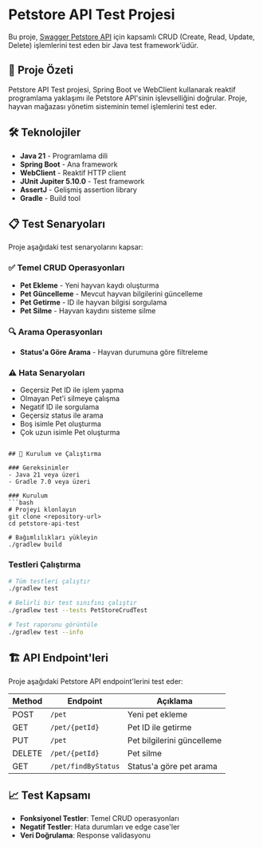 # Petstore API Test Projesi

Bu proje, [Swagger Petstore API](https://petstore.swagger.io/v2) için kapsamlı CRUD (Create, Read, Update, Delete) işlemlerini test eden bir Java test framework'üdür.

## 🚀 Proje Özeti

Petstore API Test projesi, Spring Boot ve WebClient kullanarak reaktif programlama yaklaşımı ile Petstore API'sinin işlevselliğini doğrular. Proje, hayvan mağazası yönetim sisteminin temel işlemlerini test eder.

## 🛠️ Teknolojiler

- **Java 21** - Programlama dili
- **Spring Boot** - Ana framework
- **WebClient** - Reaktif HTTP client
- **JUnit Jupiter 5.10.0** - Test framework
- **AssertJ** - Gelişmiş assertion library
- **Gradle** - Build tool

## 📋 Test Senaryoları

Proje aşağıdaki test senaryolarını kapsar:

### ✅ Temel CRUD Operasyonları
- **Pet Ekleme** - Yeni hayvan kaydı oluşturma
- **Pet Güncelleme** - Mevcut hayvan bilgilerini güncelleme
- **Pet Getirme** - ID ile hayvan bilgisi sorgulama
- **Pet Silme** - Hayvan kaydını sisteme silme

### 🔍 Arama Operasyonları
- **Status'a Göre Arama** - Hayvan durumuna göre filtreleme

### ⚠️ Hata Senaryoları
- Geçersiz Pet ID ile işlem yapma
- Olmayan Pet'i silmeye çalışma
- Negatif ID ile sorgulama
- Geçersiz status ile arama
- Boş isimle Pet oluşturma
- Çok uzun isimle Pet oluşturma

```

## 🚀 Kurulum ve Çalıştırma

### Gereksinimler
- Java 21 veya üzeri
- Gradle 7.0 veya üzeri

### Kurulum
```bash
# Projeyi klonlayın
git clone <repository-url>
cd petstore-api-test

# Bağımlılıkları yükleyin
./gradlew build
```

### Testleri Çalıştırma
```bash
# Tüm testleri çalıştır
./gradlew test

# Belirli bir test sınıfını çalıştır
./gradlew test --tests PetStoreCrudTest

# Test raporunu görüntüle
./gradlew test --info
```

## 🏗️ API Endpoint'leri

Proje aşağıdaki Petstore API endpoint'lerini test eder:

| Method | Endpoint | Açıklama |
|--------|----------|----------|
| POST | `/pet` | Yeni pet ekleme |
| GET | `/pet/{petId}` | Pet ID ile getirme |
| PUT | `/pet` | Pet bilgilerini güncelleme |
| DELETE | `/pet/{petId}` | Pet silme |
| GET | `/pet/findByStatus` | Status'a göre pet arama |

## 📈 Test Kapsamı

- **Fonksiyonel Testler**: Temel CRUD operasyonları
- **Negatif Testler**: Hata durumları ve edge case'ler
- **Veri Doğrulama**: Response validasyonu
 